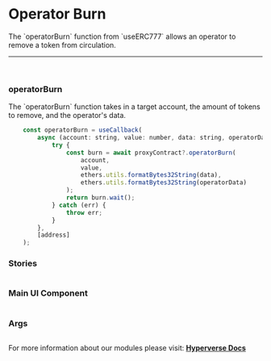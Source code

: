 
# Operator Burn

<p> The `operatorBurn` function from `useERC777` allows an operator to remove a token from circulation. </p>

---

<br>

### operatorBurn

<p> The `operatorBurn` function takes in a target account, the amount of tokens to remove, and the operator's data. </p>

```jsx
	const operatorBurn = useCallback(
		async (account: string, value: number, data: string, operatorData: string) => {
			try {
				const burn = await proxyContract?.operatorBurn(
					account,
					value,
					ethers.utils.formatBytes32String(data),
					ethers.utils.formatBytes32String(operatorData)
				);
				return burn.wait();
			} catch (err) {
				throw err;
			}
		},
		[address]
	);
```

### Stories

```jsx

```

### Main UI Component

```jsx

```

### Args

```jsx

```

For more information about our modules please visit: [**Hyperverse Docs**](https://docs.hyperverse.dev)
